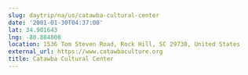```yaml
---
slug: daytrip/na/us/catawba-cultural-center
date: '2001-01-30T04:37:00'
lat: 34.901643
lng: -80.884808
location: 1536 Tom Steven Road, Rock Hill, SC 29730, United States
external_url: https://www.catawbaculture.org
title: Catawba Cultural Center
---
```



